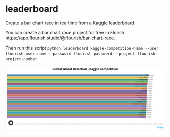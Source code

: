 # leaderboard
Create a bar chart race in realtime from a Kaggle leaderboard

You can create a bar chart race project for free in Florish https://app.flourish.studio/@flourish/bar-chart-race.

Then run this script
`python leaderboard kaggle-competition-name --user flourish-user-name --password flourish-password --project flourish-project-number`

![](https://github.com/teticio/leaderboard/blob/master/Global%20Wheat%20Detection%20-%20Kaggle%20competition.png?raw=true)

